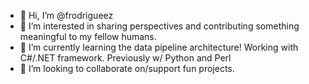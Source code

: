 - 👋 Hi, I’m @frodrigueez
- 👀 I’m interested in sharing perspectives and contributing something meaningful to my fellow humans.
- 🌱 I’m currently learning the data pipeline architecture! Working with C#/.NET framework. Previously w/ Python and Perl
- 💞️ I’m looking to collaborate on/support fun projects. 

<!---
frodrigueez/frodrigueez is a ✨ special ✨ repository because its `README.md` (this file) appears on your GitHub profile.
You can click the Preview link to take a look at your changes.
--->

